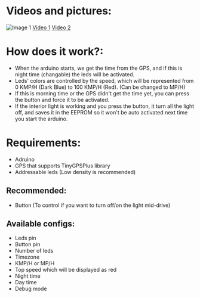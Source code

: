 # Videos and pictures:

![Image 1](https://i.imgur.com/eiqfxVu.jpg)
[Video 1](https://www.youtube.com/watch?v=nSZqGfcXmYQ)
[Video 2](https://www.youtube.com/watch?v=1BGZK5MtQjw)

# How does it work?:

- When the arduino starts, we get the time from the GPS, and if this is night time (changable) the leds will be activated.
- Leds' colors are controlled by the speed, which will be represented from 0 KMP/H (Dark Blue) to 100 KMP/H (Red).
(Can be changed to MP/H)
- If this is morning time or the GPS didn't get the time yet, you can press the button and force it to be activated.
- If the interior light is working and you press the button, it turn all the light off, and saves it in the EEPROM so it won't be auto activated next time you start the arduino.


# Requirements:
- Adruino
- GPS that supports TinyGPSPlus library
- Addressable leds (Low density is recommended)

## Recommended:

- Button (To control if you want to turn off/on the light mid-drive)

## Available configs:
- Leds pin
- Button pin
- Number of leds
- Timezone
- KMP/H or MP/H
- Top speed which will be displayed as red
- Night time
- Day time
- Debug mode